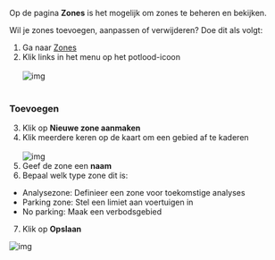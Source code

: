Op de pagina **Zones** is het mogelijk om zones te beheren en bekijken.

Wil je zones toevoegen, aanpassen of verwijderen? Doe dit als volgt:

1. Ga naar [Zones](/map/zones)
2. Klik links in het menu op het potlood-icoon<br /><br />![img](https://i.imgur.com/b1ehHu5.png)<br /><br />


### Toevoegen

3. Klik op **Nieuwe zone aanmaken**
4. Klik meerdere keren op de kaart om een gebied af te kaderen<br /><br />![img](https://i.imgur.com/gV2mMvl.png)<br />
5. Geef de zone een **naam**
6. Bepaal welk type zone dit is:
  - Analysezone: Definieer een zone voor toekomstige analyses
  - Parking zone: Stel een limiet aan voertuigen in
  - No parking: Maak een verbodsgebied
7. Klik op **Opslaan**

![img](https://i.imgur.com/LFY7xHt.png)
